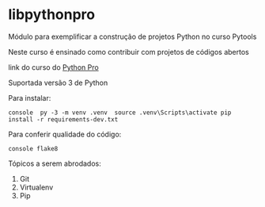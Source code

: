 # libpythonpro
Módulo para exemplificar a construção de projetos Python no curso Pytools

Neste curso é ensinado como contribuir com projetos de códigos abertos

link do curso do [Python Pro](https://pythonpro.com.br/)

Suportada versão 3 de Python

Para instalar:

``console 
py -3 -m venv .venv 
source .venv\Scripts\activate
pip install -r requirements-dev.txt``


Para conferir qualidade do código:

``console
flake8``

Tópicos a serem abrodados: 
1. Git
2. Virtualenv
3. Pip